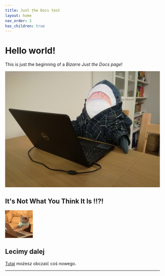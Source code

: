 ```yaml
---
title: Just the Docs test
layout: home
nav_order: 2
has_children: true
---
```


# Hello world!

This is just the beginning of a *Bizarre Just the Docs page*!

![Sharque](Images/IMG_20200401_210429.jpg "Technical Writer Sharque")

## It's Not What You Think It Is !!?!

![Za Warudo](Images/cat-computer.gif)

## Lecimy dalej

[Tutaj](Markdown-in-CAT-test.md) możesz obczaić coś nowego.

----

